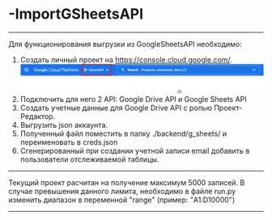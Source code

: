 # -ImportGSheetsAPI

-------------------------------------------------------------------------------------------------------------

Для функционирования выгрузки из GoogleSheetsAPI необходимо:
1. Создать личный проект на https://console.cloud.google.com/.
![Screenshot](Screenshot.png)
2. Подключить для него 2 API: Google Drive API и Google Sheets API
3. Создать учетные данные для Google Drive API с ролью Проект-Редактор. 
4. Выгрузить json аккаунта.
4. Полученный файл поместить в папку ./backend/g_sheets/ и переименовать в creds.json
5. Сгенерированный при создании учетной записи email добавить в пользователи отслеживаемой таблицы.

-------------------------------------------------------------------------------------------------------------

Текущий проект расчитан на получение максимум 5000 записей. В случае превышения данного лимита, необходимо в файле run.py изменить диапазон в переменной "range" (пример: "A1:D10000")

-------------------------------------------------------------------------------------------------------------